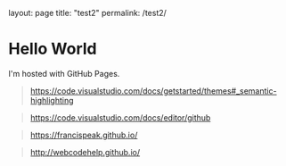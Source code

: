 layout: page
title: "test2"
permalink: /test2/

# Hello World

I'm hosted with GitHub Pages.

> https://code.visualstudio.com/docs/getstarted/themes#_semantic-highlighting

> https://code.visualstudio.com/docs/editor/github

> https://francispeak.github.io/

> http://webcodehelp.github.io/
